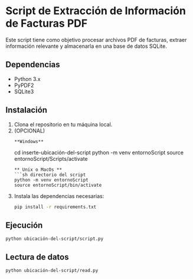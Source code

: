 # Script de Extracción de Información de Facturas PDF

Este script tiene como objetivo procesar archivos PDF de facturas, extraer información relevante y almacenarla en una base de datos SQLite.

## Dependencias

- Python 3.x
- PyPDF2
- SQLite3

## Instalación

1. Clona el repositorio en tu máquina local.
2. (OPCIONAL) 
    ```
    **Windows**
    ```
    cd inserte-ubicación-del-script
    python -m venv entornoScript
    source entornoScript/Scripts/activate
    ```
    ** Unix o MacOs **    
    ```sh directorio del script
    python -m venv entornoScript      
    source entornoScript/bin/activate
    ```
3. Instala las dependencias necesarias:
    ```sh
    pip install -r requirements.txt
    ```

## Ejecución

```
python ubicación-del-script/script.py
```

## Lectura de datos
```
python ubicación-del-script/read.py
```